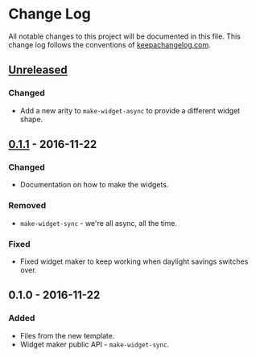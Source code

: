 # Change Log
All notable changes to this project will be documented in this file. This change log follows the conventions of [keepachangelog.com](http://keepachangelog.com/).

## [Unreleased]
### Changed
- Add a new arity to `make-widget-async` to provide a different widget shape.

## [0.1.1] - 2016-11-22
### Changed
- Documentation on how to make the widgets.

### Removed
- `make-widget-sync` - we're all async, all the time.

### Fixed
- Fixed widget maker to keep working when daylight savings switches over.

## 0.1.0 - 2016-11-22
### Added
- Files from the new template.
- Widget maker public API - `make-widget-sync`.

[Unreleased]: https://github.com/your-name/clj-gensim/compare/0.1.1...HEAD
[0.1.1]: https://github.com/your-name/clj-gensim/compare/0.1.0...0.1.1
